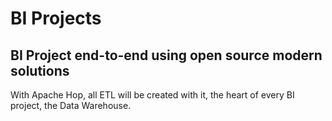 # BI Projects

## BI Project end-to-end using open source modern solutions 
With Apache Hop, all ETL will be created with it, the heart of every BI project, the Data Warehouse.
